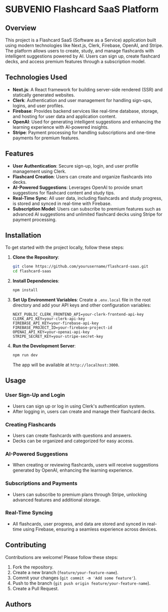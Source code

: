 
# SUBVENIO Flashcard SaaS Platform

## Overview

This project is a Flashcard SaaS (Software as a Service) application built using modern technologies like Next.js, Clerk, Firebase, OpenAI, and Stripe. The platform allows users to create, study, and manage flashcards with intelligent suggestions powered by AI. Users can sign up, create flashcard decks, and access premium features through a subscription model.

## Technologies Used

- **Next.js**: A React framework for building server-side rendered (SSR) and statically generated websites.
- **Clerk**: Authentication and user management for handling sign-ups, logins, and user profiles.
- **Firebase**: Provides backend services like real-time database, storage, and hosting for user data and application content.
- **OpenAI**: Used for generating intelligent suggestions and enhancing the learning experience with AI-powered insights.
- **Stripe**: Payment processing for handling subscriptions and one-time payments for premium features.

## Features

- **User Authentication**: Secure sign-up, login, and user profile management using Clerk.
- **Flashcard Creation**: Users can create and organize flashcards into decks.
- **AI-Powered Suggestions**: Leverages OpenAI to provide smart suggestions for flashcard content and study tips.
- **Real-Time Sync**: All user data, including flashcards and study progress, is stored and synced in real-time with Firebase.
- **Subscription Model**: Users can subscribe to premium features such as advanced AI suggestions and unlimited flashcard decks using Stripe for payment processing.

## Installation

To get started with the project locally, follow these steps:

1. **Clone the Repository**:
   ```bash
   git clone https://github.com/yourusername/flashcard-saas.git
   cd flashcard-saas
   ```

2. **Install Dependencies**:
   ```bash
   npm install
   ```

3. **Set Up Environment Variables**:
   Create a `.env.local` file in the root directory and add your API keys and other configuration variables:
   ```env
   NEXT_PUBLIC_CLERK_FRONTEND_API=your-clerk-frontend-api-key
   CLERK_API_KEY=your-clerk-api-key
   FIREBASE_API_KEY=your-firebase-api-key
   FIREBASE_PROJECT_ID=your-firebase-project-id
   OPENAI_API_KEY=your-openai-api-key
   STRIPE_SECRET_KEY=your-stripe-secret-key
   ```

4. **Run the Development Server**:
   ```bash
   npm run dev
   ```
   The app will be available at `http://localhost:3000`.

## Usage

### User Sign-Up and Login
- Users can sign up or log in using Clerk's authentication system.
- After logging in, users can create and manage their flashcard decks.

### Creating Flashcards
- Users can create flashcards with questions and answers.
- Decks can be organized and categorized for easy access.

### AI-Powered Suggestions
- When creating or reviewing flashcards, users will receive suggestions generated by OpenAI, enhancing the learning experience.

### Subscriptions and Payments
- Users can subscribe to premium plans through Stripe, unlocking advanced features and additional storage.

### Real-Time Syncing
- All flashcards, user progress, and data are stored and synced in real-time using Firebase, ensuring a seamless experience across devices.

## Contributing

Contributions are welcome! Please follow these steps:

1. Fork the repository.
2. Create a new branch (`feature/your-feature-name`).
3. Commit your changes (`git commit -m 'Add some feature'`).
4. Push to the branch (`git push origin feature/your-feature-name`).
5. Create a Pull Request.

## Authors

